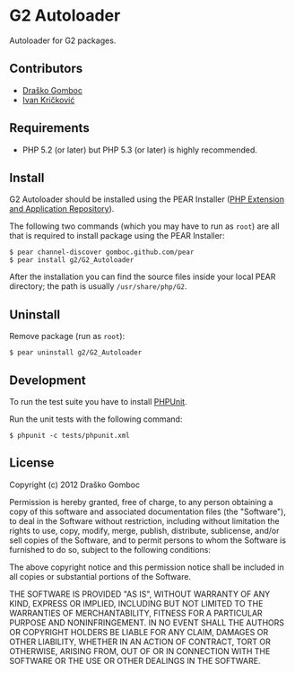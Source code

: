 G2 Autoloader
=============

Autoloader for G2 packages.

Contributors
------------

* [Draško Gomboc](https://github.com/gomboc)
* [Ivan Kričković](https://github.com/ivankoni)

Requirements
------------

* PHP 5.2 (or later) but PHP 5.3 (or later) is highly recommended.

Install
-------

G2 Autoloader should be installed using the PEAR Installer ([PHP Extension and Application Repository](http://pear.php.net/)). 

The following two commands (which you may have to run as `root`) are all that is required to install package using the PEAR Installer:

    $ pear channel-discover gomboc.github.com/pear
    $ pear install g2/G2_Autoloader

After the installation you can find the source files inside your local PEAR directory; the path is usually `/usr/share/php/G2`.
	
Uninstall
---------

Remove package (run as `root`):

	$ pear uninstall g2/G2_Autoloader
	
Development
-----------

To run the test suite you have to install [PHPUnit](https://github.com/sebastianbergmann/phpunit).

Run the unit tests with the following command:

	$ phpunit -c tests/phpunit.xml 
	
License
-------

Copyright (c) 2012 Draško Gomboc

Permission is hereby granted, free of charge, to any person obtaining a copy of this software and associated documentation files (the "Software"), to deal in the Software without restriction, including without limitation the rights to use, copy, modify, merge, publish, distribute, sublicense, and/or sell copies of the Software, and to permit persons to whom the Software is furnished to do so, subject to the following conditions:

The above copyright notice and this permission notice shall be included in all copies or substantial portions of the Software.

THE SOFTWARE IS PROVIDED "AS IS", WITHOUT WARRANTY OF ANY KIND, EXPRESS OR IMPLIED, INCLUDING BUT NOT LIMITED TO THE WARRANTIES OF MERCHANTABILITY, FITNESS FOR A PARTICULAR PURPOSE AND NONINFRINGEMENT. IN NO EVENT SHALL THE AUTHORS OR COPYRIGHT HOLDERS BE LIABLE FOR ANY CLAIM, DAMAGES OR OTHER LIABILITY, WHETHER IN AN ACTION OF CONTRACT, TORT OR OTHERWISE, ARISING FROM, OUT OF OR IN CONNECTION WITH THE SOFTWARE OR THE USE OR OTHER DEALINGS IN THE SOFTWARE.
